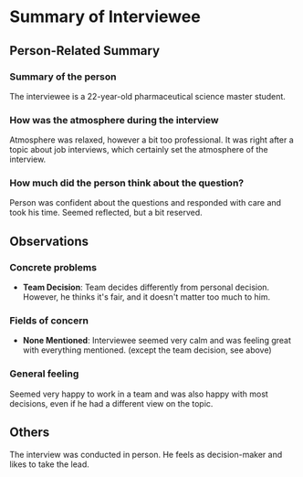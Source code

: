 # Summary of Interviewee

## Person-Related Summary

### Summary of the person
The interviewee is a 22-year-old pharmaceutical science master student.

### How was the atmosphere during the interview
Atmosphere was relaxed, however a bit too professional. It was right after a topic about job interviews, which certainly set the atmosphere of the interview.

### How much did the person think about the question?
Person was confident about the questions and responded with care and took his time. Seemed reflected, but a bit reserved.

## Observations

### Concrete problems
* **Team Decision**: Team decides differently from personal decision. However, he thinks it's fair, and it doesn't matter too much to him.

### Fields of concern
* **None Mentioned**: Interviewee seemed very calm and was feeling great with everything mentioned. (except the team decision, see above)

### General feeling
Seemed very happy to work in a team and was also happy with most decisions, even if he had a different view on the topic.

## Others
The interview was conducted in person. He feels as decision-maker and likes to take the lead.